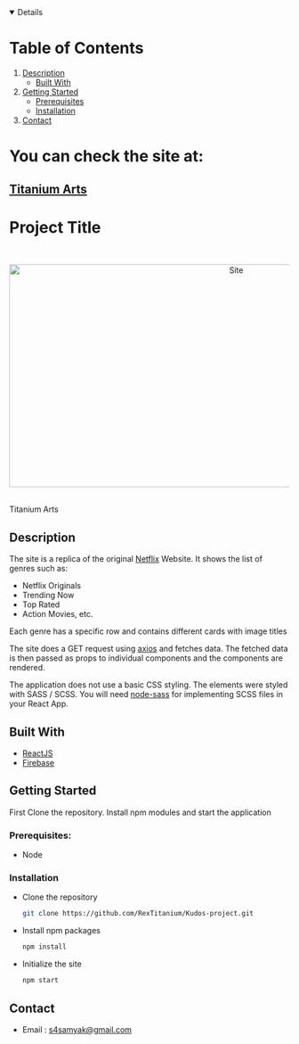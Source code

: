 <details open="open">
  <h1>Table of Contents</h1>
  <ol>
    <li>
      <a href="#description">Description</a>
      <ul>
        <li><a href="#built-with">Built With</a></li>
      </ul>
    </li>
    <li>
      <a href="#getting-started">Getting Started</a>
      <ul>
        <li><a href="#prerequisites">Prerequisites</a></li>
        <li><a href="#installation">Installation</a></li>
      </ul>
    </li>
    <li><a href="#contact">Contact</a></li>
  </ol>
</details>

# You can check the site at:

## [Titanium Arts](https://titaniumarts.web.app)

# Project Title

<br/>
<p align="center">
  <a href="https://github.com/RexTitanium/TitaniumArts.git">
    <img src="public/assets/images/site.png" alt="Site" width="800" height="400">
  </a>
</p>
<br/>
Titanium Arts

## Description

The site is a replica of the original [Netflix](https://www.netflix.com) Website. It shows the list of genres such as:

- Netflix Originals
- Trending Now
- Top Rated
- Action Movies, etc.

Each genre has a specific row and contains different cards with image titles

The site does a GET request using [axios](https://www.npmjs.com/package/axios) and fetches data. The fetched data is then passed as props to individual components and the components are rendered.

The application does not use a basic CSS styling. The elements were styled with SASS / SCSS. You will need [node-sass](https://www.npmjs.com/package/node-sass) for implementing SCSS files in your React App.

## Built With

- [ReactJS](https://reactjs.org/)
- [Firebase](https://firebase.google.com/)

## Getting Started

First Clone the repository. Install npm modules and start the application

### Prerequisites:

- Node

### Installation

- Clone the repository
  ```sh
  git clone https://github.com/RexTitanium/Kudos-project.git
  ```
- Install npm packages
  ```sh
  npm install
  ```
- Initialize the site
  ```sh
  npm start
  ```

## Contact

- Email : s4samyak@gmail.com
